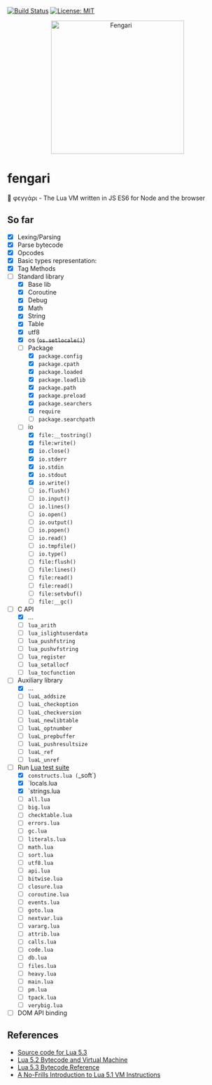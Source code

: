 [![Build Status](https://travis-ci.org/giann/fengari.svg?branch=master)](https://travis-ci.org/giann/fengari) [![License: MIT](https://img.shields.io/badge/License-MIT-yellow.svg)](https://opensource.org/licenses/MIT)

<p align="center">
    <img src="https://github.com/giann/fengari/raw/master/logo.png" alt="Fengari" width="304" height="304">
</p>

# fengari
🐺 φεγγάρι - The Lua VM written in JS ES6 for Node and the browser

## So far

- [x] Lexing/Parsing
- [x] Parse bytecode
- [x] Opcodes
- [x] Basic types representation:
- [x] Tag Methods
- [ ] Standard library
    - [x] Base lib
    - [x] Coroutine
    - [x] Debug
    - [x] Math
    - [x] String
    - [x] Table
    - [x] utf8
    - [x] os (~~`os.setlocale()`~~)
    - [ ] Package
        - [x] `package.config`
        - [x] `package.cpath`
        - [x] `package.loaded`
        - [x] `package.loadlib`
        - [x] `package.path`
        - [x] `package.preload`
        - [x] `package.searchers`
        - [x] `require`
        - [ ] `package.searchpath`
    - [ ] io
        - [x] `file:__tostring()`
        - [x] `file:write()`
        - [x] `io.close()`
        - [x] `io.stderr`
        - [x] `io.stdin`
        - [x] `io.stdout`
        - [x] `io.write()`
        - [ ] `io.flush()`
        - [ ] `io.input()`
        - [ ] `io.lines()`
        - [ ] `io.open()`
        - [ ] `io.output()`
        - [ ] `io.popen()`
        - [ ] `io.read()`
        - [ ] `io.tmpfile()`
        - [ ] `io.type()`
        - [ ] `file:flush()`
        - [ ] `file:lines()`
        - [ ] `file:read()`
        - [ ] `file:read()`
        - [ ] `file:setvbuf()`
        - [ ] `file:__gc()`
- [ ] C API
    - [x] ...
    - [ ] `lua_arith`
    - [ ] `lua_islightuserdata`
    - [ ] `lua_pushfstring`
    - [ ] `lua_pushvfstring`
    - [ ] `lua_register`
    - [ ] `lua_setallocf`
    - [ ] `lua_tocfunction`
- [ ] Auxiliary library
    - [x] ...
    - [ ] `luaL_addsize`
    - [ ] `luaL_checkoption`
    - [ ] `luaL_checkversion`
    - [ ] `luaL_newlibtable`
    - [ ] `luaL_optnumber`
    - [ ] `luaL_prepbuffer`
    - [ ] `luaL_pushresultsize`
    - [ ] `luaL_ref`
    - [ ] `luaL_unref`
- [ ] Run [Lua test suite](https://github.com/lua/tests)
    - [x] `constructs.lua (`_soft`)
    - [x] `locals.lua
    - [x] `strings.lua
    - [ ] `all.lua`
    - [ ] `big.lua`
    - [ ] `checktable.lua`
    - [ ] `errors.lua`
    - [ ] `gc.lua`
    - [ ] `literals.lua`
    - [ ] `math.lua`
    - [ ] `sort.lua`
    - [ ] `utf8.lua`
    - [ ] `api.lua`
    - [ ] `bitwise.lua`
    - [ ] `closure.lua`
    - [ ] `coroutine.lua`
    - [ ] `events.lua`
    - [ ] `goto.lua`
    - [ ] `nextvar.lua`
    - [ ] `vararg.lua`
    - [ ] `attrib.lua`
    - [ ] `calls.lua`
    - [ ] `code.lua`
    - [ ] `db.lua`
    - [ ] `files.lua`
    - [ ] `heavy.lua`
    - [ ] `main.lua`
    - [ ] `pm.lua`
    - [ ] `tpack.lua`
    - [ ] `verybig.lua`
- [ ] DOM API binding

## References

- [Source code for Lua 5.3](lua.org/source/5.3/)
- [Lua 5.2 Bytecode and Virtual Machine](http://files.catwell.info/misc/mirror/lua-5.2-bytecode-vm-dirk-laurie/lua52vm.html)
- [Lua 5.3 Bytecode Reference](http://the-ravi-programming-language.readthedocs.io/en/latest/lua_bytecode_reference.html)
- [A No-Frills Introduction to Lua 5.1 VM Instructions](http://luaforge.net/docman/83/98/ANoFrillsIntroToLua51VMInstructions.pdf)
